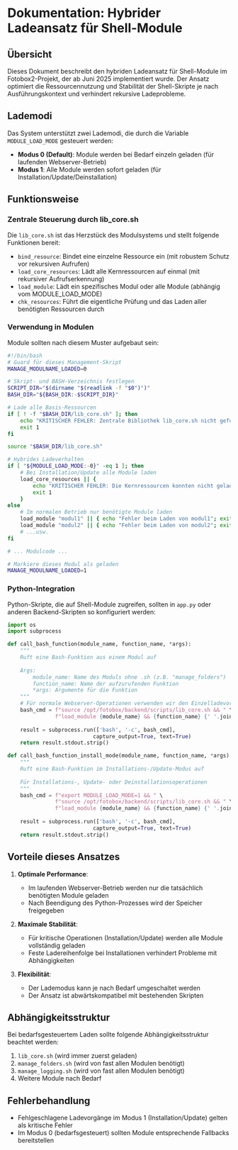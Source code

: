 # Dokumentation: Hybrider Ladeansatz für Shell-Module

## Übersicht

Dieses Dokument beschreibt den hybriden Ladeansatz für Shell-Module im Fotobox2-Projekt, der ab Juni 2025 implementiert wurde. Der Ansatz optimiert die Ressourcennutzung und Stabilität der Shell-Skripte je nach Ausführungskontext und verhindert rekursive Ladeprobleme.

## Lademodi

Das System unterstützt zwei Lademodi, die durch die Variable `MODULE_LOAD_MODE` gesteuert werden:

- **Modus 0 (Default)**: Module werden bei Bedarf einzeln geladen (für laufenden Webserver-Betrieb)
- **Modus 1**: Alle Module werden sofort geladen (für Installation/Update/Deinstallation)

## Funktionsweise

### Zentrale Steuerung durch lib_core.sh

Die `lib_core.sh` ist das Herzstück des Modulsystems und stellt folgende Funktionen bereit:

- `bind_resource`: Bindet eine einzelne Ressource ein (mit robustem Schutz vor rekursiven Aufrufen)
- `load_core_resources`: Lädt alle Kernressourcen auf einmal (mit rekursiver Aufrufserkennung)
- `load_module`: Lädt ein spezifisches Modul oder alle Module (abhängig vom MODULE_LOAD_MODE)
- `chk_resources`: Führt die eigentliche Prüfung und das Laden aller benötigten Ressourcen durch

### Verwendung in Modulen

Module sollten nach diesem Muster aufgebaut sein:

```bash
#!/bin/bash
# Guard für dieses Management-Skript
MANAGE_MODULNAME_LOADED=0

# Skript- und BASH-Verzeichnis festlegen
SCRIPT_DIR="$(dirname "$(readlink -f "$0")")"
BASH_DIR="${BASH_DIR:-$SCRIPT_DIR}"

# Lade alle Basis-Ressourcen
if [ ! -f "$BASH_DIR/lib_core.sh" ]; then
    echo "KRITISCHER FEHLER: Zentrale Bibliothek lib_core.sh nicht gefunden!" >&2
    exit 1
fi

source "$BASH_DIR/lib_core.sh"

# Hybrides Ladeverhalten
if [ "${MODULE_LOAD_MODE:-0}" -eq 1 ]; then
    # Bei Installation/Update alle Module laden
    load_core_resources || {
        echo "KRITISCHER FEHLER: Die Kernressourcen konnten nicht geladen werden." >&2
        exit 1
    }
else
    # Im normalen Betrieb nur benötigte Module laden
    load_module "modul1" || { echo "Fehler beim Laden von modul1"; exit 1; }
    load_module "modul2" || { echo "Fehler beim Laden von modul2"; exit 1; }
    # ...usw.
fi

# ... Modulcode ...

# Markiere dieses Modul als geladen
MANAGE_MODULNAME_LOADED=1
```

### Python-Integration

Python-Skripte, die auf Shell-Module zugreifen, sollten in `app.py` oder anderen Backend-Skripten so konfiguriert werden:

```python
import os
import subprocess

def call_bash_function(module_name, function_name, *args):
    """
    Ruft eine Bash-Funktion aus einem Modul auf
    
    Args:
        module_name: Name des Moduls ohne .sh (z.B. "manage_folders")
        function_name: Name der aufzurufenden Funktion
        *args: Argumente für die Funktion
    """
    # Für normale Webserver-Operationen verwenden wir den Einzelladevorgänge
    bash_cmd = f"source /opt/fotobox/backend/scripts/lib_core.sh && " \
               f"load_module {module_name} && {function_name} {' '.join(args)}"
               
    result = subprocess.run(['bash', '-c', bash_cmd], 
                           capture_output=True, text=True)
    return result.stdout.strip()

def call_bash_function_install_mode(module_name, function_name, *args):
    """
    Ruft eine Bash-Funktion im Installations-/Update-Modus auf
    
    Für Installations-, Update- oder Deinstallationsoperationen
    """
    bash_cmd = f"export MODULE_LOAD_MODE=1 && " \
               f"source /opt/fotobox/backend/scripts/lib_core.sh && " \
               f"load_module {module_name} && {function_name} {' '.join(args)}"
               
    result = subprocess.run(['bash', '-c', bash_cmd], 
                           capture_output=True, text=True)
    return result.stdout.strip()
```

## Vorteile dieses Ansatzes

1. **Optimale Performance**:
   - Im laufenden Webserver-Betrieb werden nur die tatsächlich benötigten Module geladen
   - Nach Beendigung des Python-Prozesses wird der Speicher freigegeben

2. **Maximale Stabilität**:
   - Für kritische Operationen (Installation/Update) werden alle Module vollständig geladen
   - Feste Ladereihenfolge bei Installationen verhindert Probleme mit Abhängigkeiten

3. **Flexibilität**:
   - Der Lademodus kann je nach Bedarf umgeschaltet werden
   - Der Ansatz ist abwärtskompatibel mit bestehenden Skripten

## Abhängigkeitsstruktur

Bei bedarfsgesteuertem Laden sollte folgende Abhängigkeitsstruktur beachtet werden:

1. `lib_core.sh` (wird immer zuerst geladen)
2. `manage_folders.sh` (wird von fast allen Modulen benötigt)
3. `manage_logging.sh` (wird von fast allen Modulen benötigt)
4. Weitere Module nach Bedarf

## Fehlerbehandlung

- Fehlgeschlagene Ladevorgänge im Modus 1 (Installation/Update) gelten als kritische Fehler
- Im Modus 0 (bedarfsgesteuert) sollten Module entsprechende Fallbacks bereitstellen
